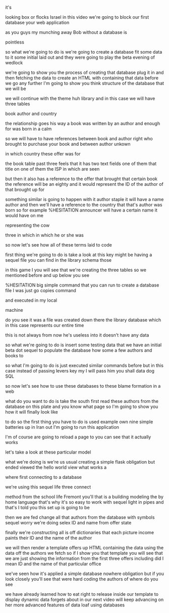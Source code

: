 it's 

looking box or flocks Israel in this video we're going to block our first database your web application 

as you guys my munching away Bob without a database is 

pointless 

so what we're going to do is we're going to create a database fit some data to it some initial laid out and they were going to play the beta evening of wedlock 

we're going to show you the process of creating that database plug it in and then fetching the data to create an HTML with containing that data before we go any further I'm going to show you think structure of the database that we will be 

we will continue with the theme huh library and in this case we will have three tables 

book author and country 

the relationship goes his way a book was written by an author and enough for was born in a calm 

so we will have to have references between book and author right who brought to purchase your book and between author unkown 

in which country these offer was for 

the book table past three feels that it has two text fields one of them that title on one of them the ISP in which are seen 

but then it also has a reference to the offer that brought that certain book the reference will be an eighty and it would represent the ID of the author of that brought up for 

something similar is going to happen with it author staple it will have a name author and then we'll have a reference to the country that that's author was born so for example %HESITATION announcer will have a certain name it would have on me 

representing the cow 

three in which in which he or she was 

so now let's see how all of these terms laid to code 

first thing we're going to do is take a look at this key might be having a sequel file you can find in the library schema those 

in this game I you will see that we're creating the three tables so we mentioned before and up below you see 

%HESITATION big simple command that you can run to create a database file I was just go copies command 

and executed in my local 

machine 

do you see it was a file was created down there the library database which in this case represents our entire time 

this is not always from now he's useless into it doesn't have any data 

so what we're going to do is insert some testing data that we have an initial beta dot sequel to populate the database how some a few authors and books to 

so what I'm going to do is just executed similar commands before but in this case instead of passing levers key my I will pass him you shall data dog SQL 

so now let's see how to use these databases to these blame formation in a web 

what do you want to do is take the south first read these authors from the database on this plate and you know what page so I'm going to show you how it will finally look like 

to do so the first thing you have to do is used example own nine simple batteries up in Iran out I'm going to run this application 

I'm of course are going to reload a page to you can see that it actually works 

let's take a look at these particular model 

what we're doing is we're us usual creating a simple flask obligation but ended viewed the hello world view what works a 

where first connecting to a database 

we're using this sequel life three connect 

method from the school life Fremont you'll that is a building modeling the by home language that's why it's so easy to work with sequel light in pipes and that's I told you this set up is going to be 

then we are fed change all that authors from the database with symbols sequel worry we're doing selex ID and name from offer state 

finally we're constructing all is off dictionaries that each picture income paints their ID and the name of the author 

we will then render a template offers up HTML containing the data using the data off the authors we fetch so if I show you that template you will see that we are just showing the information from the first three offers including did I mean ID and the name of that particular office 

we've seen how it's applied a simple database nowhere obligation but if you look closely you'll see that were hard coding the authors of where do you see 

we have already learned how to eat right to release inside our template to display dynamic data forgets about in our next video will keep advancing on her more advanced features of data loaf using databases
